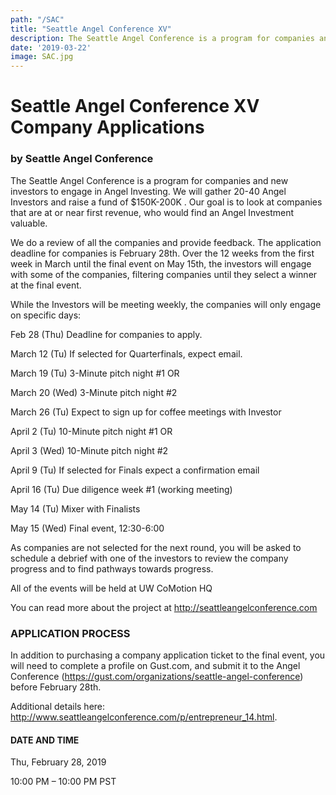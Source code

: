 ```yaml
---
path: "/SAC"
title: "Seattle Angel Conference XV"
description: The Seattle Angel Conference is a program for companies and new investors to engage in Angel Investing.
date: '2019-03-22'
image: SAC.jpg
---
```

# Seattle Angel Conference XV Company Applications
### by Seattle Angel Conference
The Seattle Angel Conference is a program for companies and new investors to engage in Angel Investing. We will gather 20-40 Angel Investors and raise a fund of $150K-200K . Our goal is to look at companies that are at or near first revenue, who would find an Angel Investment valuable.

We do a review of all the companies and provide feedback. The application deadline for companies is February 28th. Over the 12 weeks from the first week in March until the final event on May 15th, the investors will engage with some of the companies, filtering companies until they select a winner at the final event.

While the Investors will be meeting weekly, the companies will only engage on specific days:

Feb 28 (Thu) Deadline for companies to apply.

March 12 (Tu) If selected for Quarterfinals, expect email.

March 19 (Tu) 3-Minute pitch night #1 OR

March 20 (Wed) 3-Minute pitch night #2

March 26 (Tu) Expect to sign up for coffee meetings with Investor

April 2 (Tu) 10-Minute pitch night #1 OR

April 3 (Wed) 10-Minute pitch night #2

April 9 (Tu) If selected for Finals expect a confirmation email

April 16 (Tu) Due diligence week #1 (working meeting)

May 14 (Tu) Mixer with Finalists

May 15 (Wed) Final event, 12:30-6:00

As companies are not selected for the next round, you will be asked to schedule a debrief with one of the investors to review the company progress and to find pathways towards progress.

All of the events will be held at UW CoMotion HQ

You can read more about the project at http://seattleangelconference.com

### APPLICATION PROCESS
In addition to purchasing a company application ticket to the final event, you will need to complete a profile on Gust.com, and submit it to the Angel Conference (https://gust.com/organizations/seattle-angel-conference) before February 28th.

Additional details here: http://www.seattleangelconference.com/p/entrepreneur_14.html.

#### DATE AND TIME
Thu, February 28, 2019

10:00 PM – 10:00 PM PST